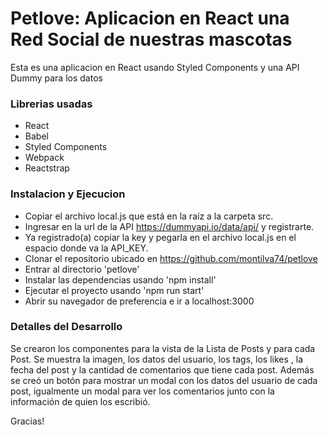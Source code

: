 # Petlove: Aplicacion en React una Red Social de nuestras mascotas

Esta es una aplicacion en React usando Styled Components y una API Dummy para los datos

### Librerias usadas

- React
- Babel
- Styled Components
- Webpack
- Reactstrap

### Instalacion y Ejecucion

- Copiar el archivo local.js que está en la raíz a la carpeta src.
- Ingresar en la url de la API https://dummyapi.io/data/api/ y registrarte.
- Ya registrado(a) copiar la key y pegarla en el archivo local.js en el espacio donde va la API_KEY.
- Clonar el repositorio ubicado en https://github.com/montilva74/petlove
- Entrar al directorio 'petlove'
- Instalar las dependencias usando 'npm install'
- Ejecutar el proyecto usando 'npm run start'
- Abrir su navegador de preferencia e ir a localhost:3000

### Detalles del Desarrollo

Se crearon los componentes para la vista de la Lista de Posts y para cada Post. Se muestra la imagen, los datos del usuario, los tags, los likes , la fecha del post y la cantidad de comentarios que tiene cada post. Además se creó un botón para mostrar un modal con los datos del usuario de cada post, igualmente un modal para ver los comentarios junto con la información de quien los escribió.

Gracias!